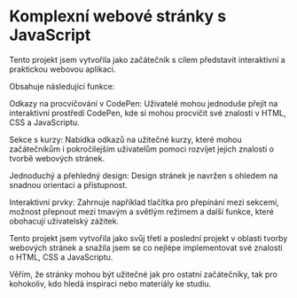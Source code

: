 # Komplexní webové stránky s JavaScript

Tento projekt jsem vytvořila jako začátečník s cílem představit interaktivní a praktickou webovou aplikaci.

Obsahuje následující funkce:

Odkazy na procvičování v CodePen: Uživatelé mohou jednoduše přejít na interaktivní prostředí CodePen, kde si mohou procvičit své znalosti v HTML, CSS a JavaScriptu.

Sekce s kurzy: Nabídka odkazů na užitečné kurzy, které mohou začátečníkům i pokročilejším uživatelům pomoci rozvíjet jejich znalosti o tvorbě webových stránek.

Jednoduchý a přehledný design: Design stránek je navržen s ohledem na snadnou orientaci a přístupnost.

Interaktivní prvky: Zahrnuje například tlačítka pro přepínání mezi sekcemi, možnost přepnout mezi tmavým a světlým režimem a další funkce, které obohacují uživatelský zážitek.

Tento projekt jsem vytvořila jako svůj třetí a poslední projekt v oblasti tvorby webových stránek a snažila jsem se co nejlépe implementovat své znalosti o HTML, CSS a JavaScriptu. 

Věřím, že stránky mohou být užitečné jak pro ostatní začátečníky, tak pro kohokoliv, kdo hledá inspiraci nebo materiály ke studiu.

